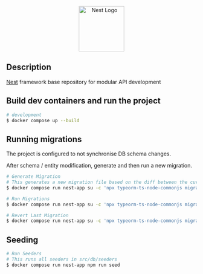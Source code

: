 <p align="center">
  <a href="http://nestjs.com/" target="blank"><img src="https://nestjs.com/img/logo-small.svg" width="120" alt="Nest Logo" /></a>
</p>

[circleci-image]: https://img.shields.io/circleci/build/github/nestjs/nest/master?token=abc123def456
[circleci-url]: https://circleci.com/gh/nestjs/nest

## Description

[Nest](https://github.com/nestjs/nest) framework base repository for modular API development

## Build dev containers and run the project

```bash
# development
$ docker compose up --build

```

## Running migrations

The project is configured to not synchronise DB schema changes.

After schema / entity modification, generate and then run a new migration.

```bash
# Generate Migration
# This generates a new migration file based on the diff between the current db schema and pending changes to TypeORM entities
$ docker compose run nest-app su -c 'npx typeorm-ts-node-commonjs migration:generate src/db/migrations/MigrationName -o -d src/app.datasource.ts' node

# Run Migrations
$ docker compose run nest-app su -c 'npx typeorm-ts-node-commonjs migration:run -d src/app.datasource.ts' node

# Revert Last Migration
$ docker compose run nest-app su -c 'npx typeorm-ts-node-commonjs migration:revert -d src/app.datasource.ts' node

```

## Seeding

```bash
# Run Seeders
# This runs all seeders in src/db/seeders
$ docker compose run nest-app npm run seed
```
